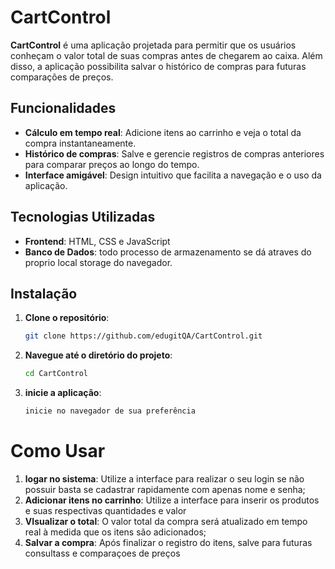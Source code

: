 # CartControl

**CartControl** é uma aplicação projetada para permitir que os usuários conheçam o valor total de suas compras antes de chegarem ao caixa. Além disso, a aplicação possibilita salvar o histórico de compras para futuras comparações de preços.

## Funcionalidades

- **Cálculo em tempo real**: Adicione itens ao carrinho e veja o total da compra instantaneamente.
- **Histórico de compras**: Salve e gerencie registros de compras anteriores para comparar preços ao longo do tempo.
- **Interface amigável**: Design intuitivo que facilita a navegação e o uso da aplicação.

## Tecnologias Utilizadas

- **Frontend**: HTML, CSS e JavaScript
- **Banco de Dados**: todo processo de armazenamento se dá atraves do proprio local storage do navegador.

## Instalação

1. **Clone o repositório**:
   ```bash
   git clone https://github.com/edugitQA/CartControl.git

2. **Navegue até o diretório do projeto**:
   ```bash
   cd CartControl

3. **inicie a aplicação**:
   ```bash
   inicie no navegador de sua preferência

# Como Usar

1. **logar no sistema**: Utilize a interface para realizar o seu login se não possuir basta se cadastrar rapidamente com apenas nome e senha;
2. **Adicionar itens no carrinho**: Utilize a interface para inserir os produtos e suas respectivas quantidades e valor
3. **VIsualizar o total**: O valor total da compra será atualizado em tempo real à medida que os itens são adicionados;
4. **Salvar a compra**: Após finalizar o registro do itens, salve para futuras consultass e comparaçoes de preços

   
